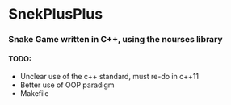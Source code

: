# SnekPlusPlus
### Snake Game written in C++, using the ncurses library

#### TODO:
* Unclear use of the c++ standard, must re-do in c++11
* Better use of OOP paradigm
* Makefile
